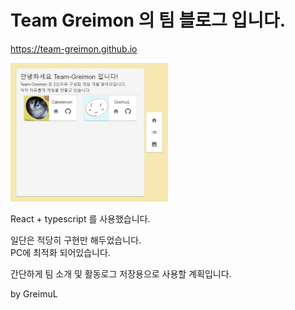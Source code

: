 # Team Greimon 의 팀 블로그 입니다.
https://team-greimon.github.io   
   
<img src="./capture/1.JPG" width="50%" height="50%">    

React + typescript 를 사용했습니다.   

일단은 적당히 구현만 해두었습니다.   
PC에 최적화 되어있습니다.    


간단하게 팀 소개 및 활동로그 저장용으로 사용할 계획입니다.

by GreimuL
